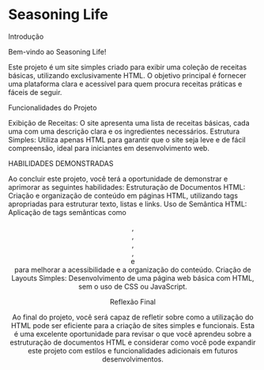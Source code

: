 # Seasoning Life

Introdução

Bem-vindo ao Seasoning Life!

Este projeto é um site simples criado para exibir uma coleção de receitas básicas, utilizando exclusivamente HTML. O objetivo principal é fornecer uma plataforma clara e acessível para quem procura receitas práticas e fáceis de seguir.

Funcionalidades do Projeto

Exibição de Receitas: O site apresenta uma lista de receitas básicas, cada uma com uma descrição clara e os ingredientes necessários.
Estrutura Simples: Utiliza apenas HTML para garantir que o site seja leve e de fácil compreensão, ideal para iniciantes em desenvolvimento web.

HABILIDADES DEMONSTRADAS

Ao concluir este projeto, você terá a oportunidade de demonstrar e aprimorar as seguintes habilidades:
Estruturação de Documentos HTML: Criação e organização de conteúdo em páginas HTML, utilizando tags apropriadas para estruturar texto, listas e links.
Uso de Semântica HTML: Aplicação de tags semânticas como <header>, <footer>, <main>, <section> , <aside> e <article> para melhorar a acessibilidade e a organização do conteúdo.
Criação de Layouts Simples: Desenvolvimento de uma página web básica com HTML, sem o uso de CSS ou JavaScript.

Reflexão Final

Ao final do projeto, você será capaz de refletir sobre como a utilização do HTML pode ser eficiente para a criação de sites simples e funcionais. Esta é uma excelente oportunidade para revisar o que você aprendeu sobre a estruturação de documentos HTML e considerar como você pode expandir este projeto com estilos e funcionalidades adicionais em futuros desenvolvimentos.